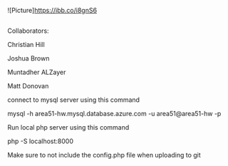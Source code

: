 ![Picture]https://ibb.co/i8gnS6
##

Collaborators:

Christian Hill

Joshua Brown

Muntadher ALZayer

Matt Donovan


connect to mysql server using this command

mysql -h area51-hw.mysql.database.azure.com -u area51@area51-hw -p

Run local php server using this command

php -S localhost:8000

Make sure to not include the config.php file when uploading to git
